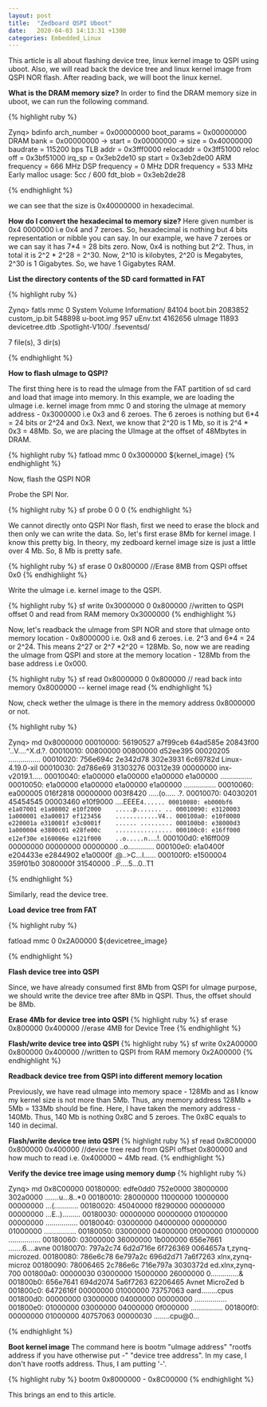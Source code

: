 ```yaml
---
layout: post
title:  "Zedboard QSPI Uboot"
date:   2020-04-03 14:13:31 +1300
categories: Embedded_Linux
---
```

This article is all about flashing device tree, linux kernel image to QSPI using uboot.
Also, we will read back the device tree and linux kernel image from QSPI NOR flash.
After reading back, we will boot the linux kernel.

**What is the DRAM memory size?**
In order to find the DRAM memory size in uboot, we can run the following command.

{% highlight ruby %}

Zynq> bdinfo
arch_number = 0x00000000
boot_params = 0x00000000
DRAM bank   = 0x00000000
-> start    = 0x00000000
-> size     = 0x40000000
baudrate    = 115200 bps
TLB addr    = 0x3fff0000
relocaddr   = 0x3ff51000
reloc off   = 0x3bf51000
irq_sp      = 0x3eb2de10
sp start    = 0x3eb2de00
ARM frequency = 666 MHz
DSP frequency = 0 MHz
DDR frequency = 533 MHz
Early malloc usage: 5cc / 600
fdt_blob    = 0x3eb2de28

{% endhighlight %}

we can see that the size is 0x40000000 in hexadecimal.

**How do I convert the hexadecimal to memory size?**
Here given number is 0x4 0000000 i.e 0x4 and 7 zeroes.
So, hexadecimal is nothing but 4 bits representation or nibble you can say.
In our example, we have 7 zeroes or we can say it has 7*4 = 28 bits zero.
Now, 0x4 is nothing but 2^2. Thus, in total it is 2^2 * 2^28 = 2^30.
Now, 2^10 is kilobytes, 2^20 is Megabytes, 2^30 is 1 Gigabytes.
So, we have 1 Gigabytes RAM.

**List the directory contents of the SD card formatted in FAT**

{% highlight ruby %}

Zynq> fatls mmc 0
            System Volume Information/
    84104   boot.bin
  2083852   custom_ip.bit
   548898   u-boot.img
      957   uEnv.txt
  4162656   uImage
    11893   devicetree.dtb
            .Spotlight-V100/
            .fseventsd/

7 file(s), 3 dir(s)

{% endhighlight %}

**How to flash uImage to QSPI?**

The first thing here is to read the uImage from the FAT partition of sd card and load that image
into memory. In this example, we are loading the uImage i.e. kernel image from mmc 0 and storing the
uImage at memory address - 0x3000000 i.e 0x3 and 6 zeroes. 
The 6 zeroes is nothing but 6*4 = 24 bits or 2^24 and 0x3.
Next, we know that 2^20 is 1 Mb, so it is 2^4 * 0x3 = 48Mb. So, we are placing the UImage at the offset of 48Mbytes
in DRAM. 

{% highlight ruby %}
fatload mmc 0 0x3000000 ${kernel_image}
{% endhighlight %}

Now, flash the QSPI NOR 

Probe the SPI Nor.

{% highlight ruby %}
sf probe 0 0 0
{% endhighlight %}

We cannot directly onto QSPI Nor flash, first we need to erase the block and then only we can write the
data. So, let's first erase 8Mb for kernel image. I know this pretty big. In theory, my zedboard kernel image size is just a little over 4 Mb. So, 8 Mb is pretty safe. 

{% highlight ruby %}
sf erase 0 0x800000  //Erase 8MB from QSPI offset 0x0
{% endhighlight %}

Write the uImage i.e. kernel image to the QSPI.

{% highlight ruby %}
sf write 0x3000000 0 0x800000  //written to QSPI offset 0 and read from RAM memory 0x3000000
{% endhighlight %}

Now, let's readback the uImage from SPI NOR and store that uImage onto memory location - 
0x8000000 i.e. 0x8 and 6 zeroes. i.e. 2^3 and 6*4 = 24 or 2^24. This means 2^27 or 2^7 *2^20 = 128Mb.
So, now we are reading the uImage from QSPI and store at the memory location - 128Mb from the base address i.e 0x000. 

{% highlight ruby %}
sf read  0x8000000 0  0x800000  // read back into memory 0x8000000  -- kernel image read
{% endhighlight %}

Now, check wether the uImage is there in the memory address 0x8000000 or not.

{% highlight ruby %}

Zynq> md 0x8000000
00010000: 56190527 a7f99ceb 64ad585e 20843f00    '..V....^X.d.?.
00010010: 00800000 00800000 d52ee395 00020205    ................
00010020: 756e694c 2e342d78 302e3931 6c69782d    Linux-4.19.0-xil
00010030: 2d786e69 31303276 00312e39 00000000    inx-v2019.1.....
00010040: e1a00000 e1a00000 e1a00000 e1a00000    ................
00010050: e1a00000 e1a00000 e1a00000 e1a00000    ................
00010060: ea000005 016f2818 00000000 003f8420    .....(o..... .?.
00010070: 04030201 45454545 00003460 e10f9000    ....EEEE`4......
00010080: eb000bf6 e1a07001 e1a08002 e10f2000    .....p....... ..
00010090: e3120003 1a000001 e3a00017 ef123456    ............V4..
000100a0: e10f0000 e220001a e310001f e3c0001f    ...... .........
000100b0: e38000d3 1a000004 e3800c01 e28fe00c    ................
000100c0: e16ff000 e12ef30e e160006e e121f000    ..o.....n.`...!.
000100d0: e16ff009 00000000 00000000 00000000    ..o.............
000100e0: e1a0400f e204433e e2844902 e1a0000f    .@..>C...I......
000100f0: e1500004 359f01b0 3080000f 31540000    ..P....5...0..T1

{% endhighlight %}

Similarly, read the device tree.

**Load device tree from FAT**

{% highlight ruby %}

fatload mmc 0 0x2A00000 ${devicetree_image}

{% endhighlight %}

**Flash device tree into QSPI**

Since, we have already consumed first 8Mb from QSPI for uImage purpose, we should write the
device tree after 8Mb in QSPI. Thus, the offset should be 8Mb.

**Erase 4Mb for device tree into QSPI**
{% highlight ruby %}
sf erase 0x800000  0x400000 //erase 4MB for Device Tree
{% endhighlight %}

**Flash/write device tree into QSPI**
{% highlight ruby %}
sf write 0x2A00000 0x800000  0x400000  //written to QSPI from RAM memory 0x2A00000
{% endhighlight %}

**Readback device tree from QSPI into different memory location**

Previously, we have read uImage into memory space - 128Mb and as I know my kernel size is not more than 5Mb.
Thus, any memory address 128Mb + 5Mb = 133Mb should be fine. Here, I have taken the memory address - 
140Mb. Thus, 140 Mb is nothing 0x8C and 5 zeroes. The 0x8C equals to 140 in decimal. 

**Flash/write device tree into QSPI**
{% highlight ruby %}
sf read  0x8C00000 0x800000 0x400000 //device tree read from QSPI offset 0x800000 and how much to read i.e. 0x400000 ~ 4Mb read.
{% endhighlight %}

**Verify the device tree image using memory dump**
{% highlight ruby %}

Zynq> md 0x8C00000
00180000: edfe0dd0 752e0000 38000000 302a0000    .......u...8..*0
00180010: 28000000 11000000 10000000 00000000    ...(............
00180020: 45040000 f8290000 00000000 00000000    ...E..).........
00180030: 00000000 00000000 01000000 00000000    ................
00180040: 03000000 04000000 00000000 01000000    ................
00180050: 03000000 04000000 0f000000 01000000    ................
00180060: 03000000 36000000 1b000000 656e7661    .......6....avne
00180070: 797a2c74 6d2d716e 6f726369 0064657a    t,zynq-microzed.
00180080: 786e6c78 6e797a2c 696d2d71 7a6f7263    xlnx,zynq-microz
00180090: 78006465 2c786e6c 716e797a 3030372d    ed.xlnx,zynq-700
001800a0: 00000030 03000000 15000000 26000000    0..............&
001800b0: 656e7641 694d2074 5a6f7263 62206465    Avnet MicroZed b
001800c0: 6472616f 00000000 01000000 73757063    oard........cpus
001800d0: 00000000 03000000 04000000 00000000    ................
001800e0: 01000000 03000000 04000000 0f000000    ................
001800f0: 00000000 01000000 40757063 00000030    ........cpu@0...

{% endhighlight %}

**Boot kernel image**
The command here is bootm "uImage address"  "rootfs address if you have otherwise put -"  "device tree address".
In my case, I don't have rootfs address. Thus, I am putting '-'.

{% highlight ruby %}
bootm 0x8000000 - 0x8C00000
{% endhighlight %}

This brings an end to this article.